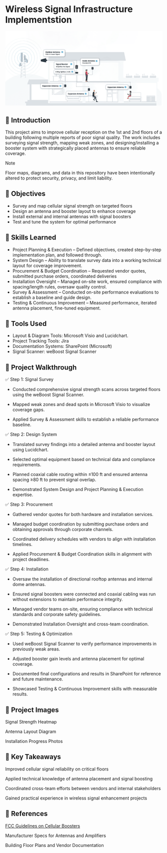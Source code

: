 
# Wireless Signal Infrastructure Implementstion

![Antenna Project cover photo](https://github.com/josiasdelbois/Wireless-Signal-Infrastructure-Implementation/blob/main/Assets/Antenna%20Project%20Photo%201.1.png)

## 📘 Introduction
This project aims to improve cellular reception on the 1st and 2nd floors of a building following multiple reports of poor signal quality. The work includes surveying signal strength, mapping weak zones, and designing/installing a booster system with strategically placed antennas to ensure reliable coverage.

> [!NOTE]
> Floor maps, diagrams, and data in this repository have been intentionally altered to protect security, privacy, and limit liability.

## 🎯 Objectives 

- Survey and map cellular signal strength on targeted floors 
- Design an antenna and booster layout to enhance coverage 
- Install external and internal antennas with signal boosters 
- Test and tune the system for optimal performance 

## 🚀 Skills Learned

- Project Planning & Execution – Defined objectives, created step-by-step implementation plan, and followed through.
- System Design – Ability to translate survey data into a working technical layout for coverage improvement.
- Procurement & Budget Coordination – Requested vendor quotes, submitted purchase orders, coordinated deliveries
- Installation Oversight – Managed on-site work, ensured compliance with spacing/length rules, oversaw quality control.
- Survey & Assessment – Conducted on-site performance evaluations to establish a baseline and guide design.
- Testing & Continuous Improvement – Measured performance, iterated antenna placement, fine-tuned equipment.

## 🔧 Tools Used

- Layout & Diagram Tools: Microsoft Visio and Lucidchart.
- Project Tracking Tools: Jira
- Documentation Systems: SharePoint (Microsoft)
- Signal Scanner: weBoost Signal Scanner

## 🧪 Project Walkthrough

✅ Step 1: Signal Survey
- Conducted comprehensive signal strength scans across targeted floors using the weBoost Signal Scanner.

- Mapped weak zones and dead spots in Microsoft Visio to visualize coverage gaps.

- Applied Survey & Assessment skills to establish a reliable performance baseline.

✅ Step 2: Design System
- Translated survey findings into a detailed antenna and booster layout using Lucidchart.

- Selected optimal equipment based on technical data and compliance requirements.

- Planned coaxial cable routing within ≤100 ft and ensured antenna spacing ≥80 ft to prevent signal overlap.

- Demonstrated System Design and Project Planning & Execution expertise.

✅ Step 3: Procurement
- Gathered vendor quotes for both hardware and installation services.

- Managed budget coordination by submitting purchase orders and obtaining approvals through corporate channels.

- Coordinated delivery schedules with vendors to align with installation timelines.

- Applied Procurement & Budget Coordination skills in alignment with project deadlines.

✅ Step 4: Installation
- Oversaw the installation of directional rooftop antennas and internal dome antennas.

- Ensured signal boosters were connected and coaxial cabling was run without extensions to maintain performance integrity.

- Managed vendor teams on-site, ensuring compliance with technical standards and corporate safety guidelines.

- Demonstrated Installation Oversight and cross-team coordination.

✅ Step 5: Testing & Optimization
- Used weBoost Signal Scanner to verify performance improvements in previously weak areas.

- Adjusted booster gain levels and antenna placement for optimal coverage.

- Documented final configurations and results in SharePoint for reference and future maintenance.

- Showcased Testing & Continuous Improvement skills with measurable results.

## 📸 Project Images 

Signal Strength Heatmap 

Antenna Layout Diagram 

Installation Progress Photos 

## 🔑 Key Takeaways 

Improved cellular signal reliability on critical floors 

Applied technical knowledge of antenna placement and signal boosting 

Coordinated cross-team efforts between vendors and internal stakeholders 

Gained practical experience in wireless signal enhancement projects 

## 📎 References 

[FCC Guidelines on Cellular Boosters](https://www.fcc.gov/wireless/bureau-divisions/mobility-division/signal-boosters/consumer-signal-boosters) 

Manufacturer Specs for Antennas and Amplifiers 

Building Floor Plans and Vendor Documentation 
